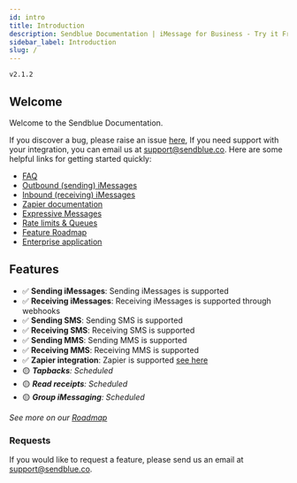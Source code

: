 ```yaml
---
id: intro
title: Introduction
description: Sendblue Documentation | iMessage for Business - Try it Free
sidebar_label: Introduction
slug: /
---
```


`v2.1.2`

## Welcome

Welcome to the Sendblue Documentation.

If you discover a bug, please raise an issue [here](https://github.com/sendblue-api/sendblue-api.github.io/issues 'Sendblue Repository'), If you need support with your integration, you can email us at [support@sendblue.co](mailto:support@sendblue.co). Here are some helpful links for getting started quickly:

- [FAQ](/docs/faq)
- [Outbound (sending) iMessages](/docs/outbound)
- [Inbound (receiving) iMessages](/docs/inbound)
- [Zapier documentation](/docs/zapier)
- [Expressive Messages](/docs/expressive-messages)
- [Rate limits & Queues](/docs/messageLimits)
- [Feature Roadmap](/docs/roadmap)
- [Enterprise application](https://share.hsforms.com/1RHuAjVngRq6MuGlCIRApWAejx9i)

## Features

- ✅ **Sending iMessages**: Sending iMessages is supported
- ✅ **Receiving iMessages**: Receiving iMessages is supported through webhooks
- ✅ **Sending SMS**: Sending SMS is supported
- ✅ **Receiving SMS**: Receiving SMS is supported
- ✅ **Sending MMS**: Sending MMS is supported
- ✅ **Receiving MMS**: Receiving MMS is supported
- ✅ **Zapier integration**: Zapier is supported [see here](/docs/zapier)
- 🟡 _**Tapbacks**: Scheduled_
- 🟡 _**Read receipts**: Scheduled_
- 🟡 _**Group iMessaging**: Scheduled_

_See more on our [Roadmap](/docs/roadmap)_

### Requests

If you would like to request a feature, please send us an email at support@sendblue.co.
